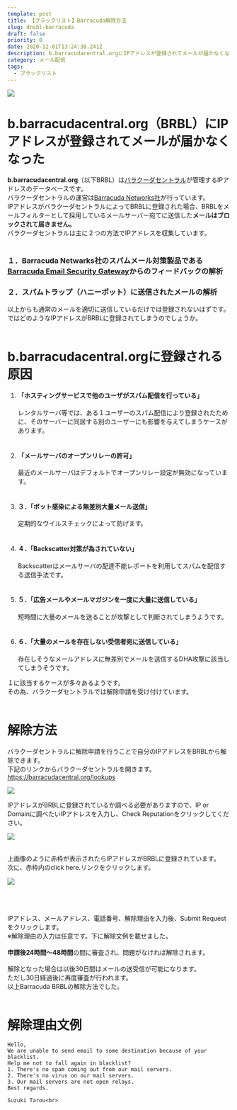 ```yaml
---
template: post
title: 【ブラックリスト】Barracuda解除方法
slug: dnsbl-barracuda
draft: false
priority: 0
date: 2020-12-01T13:24:38.241Z
description: b.barracudacentral.orgにIPアドレスが登録されてメールが届かなくなった場合の解除方法
category: メール配信
tags:
  - ブラックリスト
---
```

![](/media/barracuda-title.png)

# **b.barracudacentral.org**（BRBL）にIPアドレスが登録されてメールが届かなくなった

<strong>b.barracudacentral.org</strong>（以下BRBL）は<a href="https://www.barracudacentral.org/" target="_blank">バラクーダセントラル</a>が管理するIPアドレスのデータベースです。<br>バラクーダセントラルの運営は<a href="https://www.barracuda.com/" target="_blank">Barracuda Networks社</a>が行っています。<br>IPアドレスがバラクーダセントラルによってBRBLに登録された場合、BRBLをメールフィルターとして採用しているメールサーバー宛てに送信した<strong>メールはブロックされて届きません。</strong><br>バラクーダセントラルは主に２つの方法でIPアドレスを収集しています。<br><br>

<h3>１．Barracuda Netwarks社のスパムメール対策製品である<a href="https://www.barracuda.co.jp/products/spam/" target="_blank">Barracuda Email Security Gateway</a>からのフィードバックの解析</h3>
<h3>２．スパムトラップ（ハニーポット）に送信されたメールの解析</h3>

以上からも通常のメールを適切に送信しているだけでは登録されないはずです。<br> 				ではどのようなIPアドレスがBRBLに登録されてしまうのでしょうか。<br><br>

<h1>b.barracudacentral.orgに登録される原因</h1>

<ol><li><h4>「ホスティングサービスで他のユーザがスパム配信を行っている」</h4>
						レンタルサーバ等では、ある１ユーザーのスパム配信により登録されたために、そのサーバーに同居する別のユーザーにも影響を与えてしまうケースがあります。<br>
						<br></li>
						<li><h4>「メールサーバのオープンリレーの許可」</h4>
						最近のメールサーバはデフォルトでオープンリレー設定が無効になっています。<br>
						<br></li>
						<li><h4>３．「ボット感染による無差別大量メール送信」</h4>
						定期的なウイルスチェックによって防げます。<br>
						<br></li>
						<li><h4>４．「Backscatter対策が為されていない」</h4>
						Backscatterはメールサーバの配達不能レポートを利用してスパムを配信する送信手法です。<br>
						<br></li>
						<li><h4>５．「広告メールやメールマガジンを一度に大量に送信している」</h4>
						短時間に大量のメールを送ることが攻撃として判断されてしまうようです。<br>
						<br></li>
						<li><h4>６．「大量のメールを存在しない受信者宛に送信している」</h4>
						存在しそうなメールアドレスに無差別でメールを送信するDHA攻撃に該当してしまうそうです。

</li></ol>

１に該当するケースが多々あるようです。<br>その為、バラクーダセントラルでは解除申請を受け付けています。<br><br>

<h1>解除方法</h1>

バラクーダセントラルに解除申請を行うことで自分のIPアドレスをBRBLから解除できます。<br>下記のリンクからバラクーダセントラルを開きます。<br><a href="https://barracudacentral.org/lookups" target="_blank">https://barracudacentral.org/lookups</a><br>

![](/media/barracuda-0.png)

IPアドレスがBRBLに登録されているか調べる必要がありますので、IP or Domainに調べたいIPアドレスを入力し、Check Reputationをクリックしてください。

![](/media/barracuda-1.png)

\
上画像のように赤枠が表示されたらIPアドレスがBRBLに登録されています。<br>次に、赤枠内のclick here.リンクをクリックします。			

![](/media/barracuda-2.png)

\
<br><br>IPアドレス、メールアドレス、電話番号、解除理由を入力後、Submit Requestをクリックします。<br>※解除理由の入力は任意です。下に解除文例を載せました。<br><br><strong>申請後24時間～48時間</strong>の間に審査され、問題がなければ解除されます。<br><br>解除となった場合は以後30日間はメールの送受信が可能になります。<br> 				ただし30日経過後に再度審査が行われます。<br>以上Barracuda BRBLの解除方法でした。<br> <br>

<h1>解除理由文例</h1>

```
Hello,
We are unable to send email to some destination because of your blacklist.
Help me not to fall again in blacklist?
1. There's no spam coming out from our mail servers.
2. There's no virus on our mail servers.
3. Our mail servers are not open relays.
Best regards.

Suzuki Tarou<br>
```